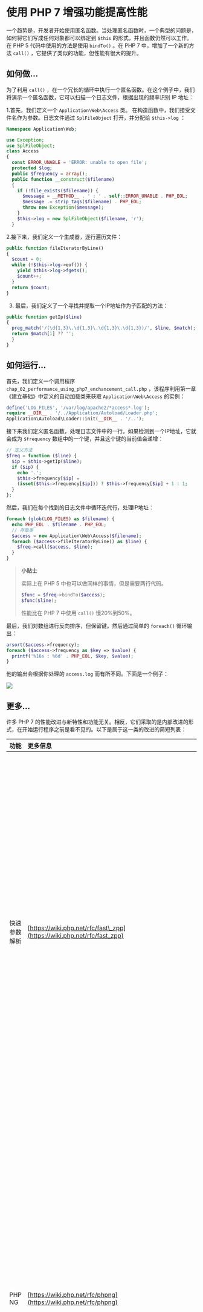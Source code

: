 # 使用 PHP 7 增强功能提高性能

一个趋势是，开发者开始使用匿名函数。当处理匿名函数时，一个典型的问题是，如何将它们写成任何对象都可以绑定到 `$this` 的形式，并且函数仍然可以工作。在 PHP 5 代码中使用的方法是使用  `bindTo()` 。在 PHP 7 中，增加了一个新的方法 `call()` ，它提供了类似的功能，但性能有很大的提升。

## 如何做...

为了利用 `call()` ，在一个冗长的循环中执行一个匿名函数。在这个例子中，我们将演示一个匿名函数，它可以扫描一个日志文件，根据出现的频率识别 IP 地址：

1.首先，我们定义一个 `Application\Web\Access` 类。 在构造函数中，我们接受文件名作为参数。日志文件通过 `SplFileObject` 打开，并分配给 `$this->log` ：

```php
Namespace Application\Web;

use Exception;
use SplFileObject;
class Access
{
  const ERROR_UNABLE = 'ERROR: unable to open file';
  protected $log;
  public $frequency = array();
  public function __construct($filename)
  {
    if (!file_exists($filename)) {
      $message = __METHOD__ . ' : ' . self::ERROR_UNABLE . PHP_EOL;
      $message .= strip_tags($filename) . PHP_EOL;
      throw new Exception($message);
    }
    $this->log = new SplFileObject($filename, 'r');
  }
```

2.接下来，我们定义一个生成器，逐行遍历文件：

```php
public function fileIteratorByLine()
{
  $count = 0;
  while (!$this->log->eof()) {
    yield $this->log->fgets();
    $count++;
  }
  return $count;
}
```

3. 最后，我们定义了一个寻找并提取一个IP地址作为子匹配的方法：

```php
public function getIp($line)
{
  preg_match('/(\d{1,3}\.\d{1,3}\.\d{1,3}\.\d{1,3})/', $line, $match);
  return $match[1] ?? '';
  }
}
```

## 如何运行...

首先，我们定义一个调用程序 `chap_02_performance_using_php7_enchancement_call.php` ，该程序利用第一章《建立基础》中定义的自动加载类来获取 `Application\Web\Access` 的实例：

```php
define('LOG_FILES', '/var/log/apache2/*access*.log');
require __DIR__ . '/../Application/Autoload/Loader.php';
Application\Autoload\Loader::init(__DIR__ . '/..');
```

接下来我们定义匿名函数，处理日志文件中的一行。如果检测到一个IP地址，它就会成为 `$frequency` 数组中的一个键，并且这个键的当前值会递增：

```php
// 定义方法
$freq = function ($line) {
  $ip = $this->getIp($line);
  if ($ip) {
    echo '.';
    $this->frequency[$ip] = 
    (isset($this->frequency[$ip])) ? $this->frequency[$ip] + 1 : 1;
  }
};
```

然后，我们在每个找到的日志文件中循环迭代行，处理IP地址：

```php
foreach (glob(LOG_FILES) as $filename) {
  echo PHP_EOL . $filename . PHP_EOL;
  // 存取类
  $access = new Application\Web\Access($filename);
  foreach ($access->fileIteratorByLine() as $line) {
    $freq->call($access, $line);
  }
}
```

> **小贴士**
>
> 实际上在 PHP 5 中也可以做同样的事情，但是需要两行代码。
>
> ```php
> $func = $freq->bindTo($access);
> $func($line);
> ```
>
> 性能比在 PHP 7 中使用 `call()` 慢20%到50%。

最后，我们对数组进行反向排序，但保留键。然后通过简单的 `foreach()` 循环输出：

```php
arsort($access->frequency);
foreach ($access->frequency as $key => $value) {
  printf('%16s : %6d' . PHP_EOL, $key, $value);
}
```

他的输出会根据你处理的 `access.log` 而有所不同。下面是一个例子：

![](../../.gitbook/assets/image%20%288%29.png)

## 更多...

许多 PHP 7 的性能改进与新特性和功能无关。相反，它们采取的是内部改进的形式，在开始运行程序之前是看不见的。以下是属于这一类的改进的简短列表：

| 功能 | 更多信息 | 注释 |
| :--- | :--- | :--- |
| 快速参数解析 | [https://wiki.php.net/rfc/fast\_zpp](https://wiki.php.net/rfc/fast_zpp) | 在 PHP 5 中，每次调用函数时都要对提供给函数的参数进行解析。参数以字符串的形式传入，并以类似于 `scanf()` 函数的方式进行解析。在 PHP 7 中，这个过程得到了优化，变得更加高效，从而使性能得到了显著的提高。这种改进很难衡量，但似乎在6%左右。 |
| PHP NG | [https://wiki.php.net/rfc/phpng](https://wiki.php.net/rfc/phpng) | PHP NG（下一代）计划代表了PHP语言的大部分重写。它保留了现有的功能，但包含了所有可以想象到的节省时间和提高效率的措施。数据结构被压缩，内存被更有效地使用。仅仅是一个影响数组处理的变化，就使性能得到了显著的提高，同时大大减少了内存的使用。 |
| 删除无效的包袱 | [https://wiki.php.net/rfc/removal\_of\_dead\_sapis\_and\_exts](https://wiki.php.net/rfc/removal_of_dead_sapis_and_exts) | 大约有二十多个扩展属于这些类别中的一种：废弃的、不再维护的、未维护的依赖关系、或未移植到 PHP 7。经过核心开发人员的投票，决定删除 2/3 或 "短名单 "上的扩展。这样做的结果是减少了开销，加快了PHP语言未来的整体开发速度。 |







